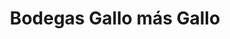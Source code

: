 ---
title: "Bodegas Gallo más Gallo"
url: /cuidad-de-guatemala/bodegas-gallo-mas-gallo/
shop: grandes almacenes
---